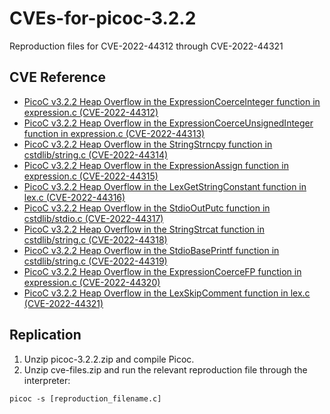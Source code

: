 # CVEs-for-picoc-3.2.2
Reproduction files for CVE-2022-44312 through CVE-2022-44321

## CVE Reference
* [PicoC v3.2.2 Heap Overflow in the ExpressionCoerceInteger function in expression.c (CVE-2022-44312)](https://cve.mitre.org/cgi-bin/cvename.cgi?name=CVE-2022-44312)
* [PicoC v3.2.2 Heap Overflow in the ExpressionCoerceUnsignedInteger function in expression.c (CVE-2022-44313)](https://cve.mitre.org/cgi-bin/cvename.cgi?name=CVE-2022-44313)
* [PicoC v3.2.2 Heap Overflow in the StringStrncpy function in cstdlib/string.c (CVE-2022-44314)](https://cve.mitre.org/cgi-bin/cvename.cgi?name=CVE-2022-44314)
* [PicoC v3.2.2 Heap Overflow in the ExpressionAssign function in expression.c (CVE-2022-44315)](https://cve.mitre.org/cgi-bin/cvename.cgi?name=CVE-2022-44315)
* [PicoC v3.2.2 Heap Overflow in the LexGetStringConstant function in lex.c (CVE-2022-44316)](https://cve.mitre.org/cgi-bin/cvename.cgi?name=CVE-2022-44316)
* [PicoC v3.2.2 Heap Overflow in the StdioOutPutc function in cstdlib/stdio.c (CVE-2022-44317)](https://cve.mitre.org/cgi-bin/cvename.cgi?name=CVE-2022-44317)
* [PicoC v3.2.2 Heap Overflow in the StringStrcat function in cstdlib/string.c (CVE-2022-44318)](https://cve.mitre.org/cgi-bin/cvename.cgi?name=CVE-2022-44318)
* [PicoC v3.2.2 Heap Overflow in the StdioBasePrintf function in cstdlib/string.c (CVE-2022-44319)](https://cve.mitre.org/cgi-bin/cvename.cgi?name=CVE-2022-44319)
* [PicoC v3.2.2 Heap Overflow in the ExpressionCoerceFP function in expression.c (CVE-2022-44320)](https://cve.mitre.org/cgi-bin/cvename.cgi?name=CVE-2022-44320)
* [PicoC v3.2.2 Heap Overflow in the LexSkipComment function in lex.c (CVE-2022-44321)](https://cve.mitre.org/cgi-bin/cvename.cgi?name=CVE-2022-44321)

## Replication

1. Unzip picoc-3.2.2.zip and compile Picoc.
2. Unzip cve-files.zip and run the relevant reproduction file through the interpreter:

```
picoc -s [reproduction_filename.c]
```
